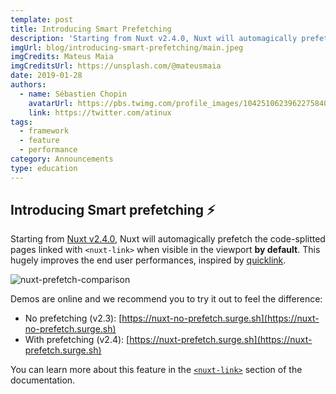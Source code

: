 ```yaml
---
template: post
title: Introducing Smart Prefetching
description: 'Starting from Nuxt v2.4.0, Nuxt will automagically prefetch the code-splitted pages linked with a nuxt-link when visible in the viewport by default.'
imgUrl: blog/introducing-smart-prefetching/main.jpeg
imgCredits: Mateus Maia
imgCreditsUrl: https://unsplash.com/@mateusmaia
date: 2019-01-28
authors:
  - name: Sébastien Chopin
    avatarUrl: https://pbs.twimg.com/profile_images/1042510623962275840/1Iw_Mvud_400x400.jpg
    link: https://twitter.com/atinux
tags:
  - framework
  - feature
  - performance
category: Announcements
type: education
---
```


## Introducing Smart prefetching ⚡️

Starting from [Nuxt v2.4.0](https://github.com/nuxt/nuxt.js/releases/tag/v2.4.0), Nuxt will automagically prefetch the code-splitted pages linked with `<nuxt-link>` when visible in the viewport **by default**. This hugely improves the end user performances, inspired by [quicklink](https://github.com/GoogleChromeLabs/quicklink).

![nuxt-prefetch-comparison](https://res.cloudinary.com/practicaldev/image/fetch/s--jP7Crsw7--/c_limit%2Cf_auto%2Cfl_progressive%2Cq_66%2Cw_880/https://user-images.githubusercontent.com/904724/51692960-4158be80-1ffe-11e9-9299-61881d06412e.gif)

Demos are online and we recommend you to try it out to feel the difference:

- No prefetching (v2.3): [https://nuxt-no-prefetch.surge.sh](https://nuxt-no-prefetch.surge.sh)
- With prefetching (v2.4): [https://nuxt-prefetch.surge.sh](https://nuxt-prefetch.surge.sh)

You can learn more about this feature in the [`<nuxt-link>`](/docs/features/nuxt-components#the-nuxtlink-component) section of the documentation.
